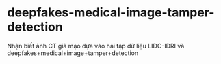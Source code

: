 # deepfakes-medical-image-tamper-detection
Nhận biết ảnh CT giả mạo dựa vào hai tập dữ liệu  LIDC-IDRI và deepfakes+medical+image+tamper+detection
